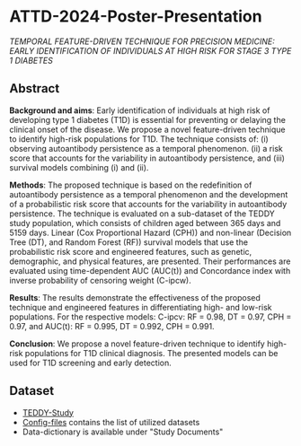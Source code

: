 # ATTD-2024-Poster-Presentation

*TEMPORAL FEATURE-DRIVEN TECHNIQUE FOR PRECISION MEDICINE: EARLY IDENTIFICATION OF INDIVIDUALS AT HIGH RISK FOR STAGE 3 TYPE 1 DIABETES*

## Abstract

**Background and aims**: Early identification of individuals at high risk of developing type 1 diabetes (T1D) is essential for preventing or delaying the clinical onset of the disease. We propose a novel feature-driven technique to identify high-risk populations for T1D. The technique consists of: (i) observing autoantibody persistence as a temporal phenomenon. (ii) a risk score that accounts for the variability in autoantibody persistence, and (iii) survival models combining (i) and (ii). 

**Methods**: The proposed technique is based on the redefinition of autoantibody persistence as a temporal phenomenon and the development of a probabilistic risk score that accounts for the variability in autoantibody persistence. The technique is evaluated on a sub-dataset of the TEDDY study population, which consists of children aged between 365 days and 5159 days. Linear (Cox Proportional Hazard (CPH)) and non-linear (Decision Tree (DT), and Random Forest (RF)) survival models that use the probabilistic risk score and engineered features, such as genetic, demographic, and physical features, are presented. Their performances are evaluated using time-dependent AUC (AUC(t)) and Concordance index with inverse probability of censoring weight (C-ipcw). 

**Results**: The results demonstrate the effectiveness of the proposed technique and engineered features in differentiating high- and low-risk populations. For the respective models: C-ipcv: RF = 0.98, DT = 0.97, CPH = 0.97, and AUC(t): RF = 0.995, DT = 0.992, CPH = 0.991.

**Conclusion**: We propose a novel feature-driven technique to identify high-risk populations for T1D clinical diagnosis. The presented models can be used for T1D screening and early detection.

## Dataset

- [TEDDY-Study](https://repository.niddk.nih.gov/studies/teddy/?query=type%201%20diabetes)
- [Config-files](https://github.com/S-B-Iqbal/ATTD-2024-Poster-Presentation/blob/main/code/src/conf/config.yaml) contains the list of utilized datasets
- Data-dictionary is available under "Study Documents"
